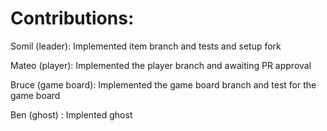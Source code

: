 # Contributions:

Somil (leader): Implemented item branch and tests and setup fork

Mateo (player): Implemented the player branch and awaiting PR approval

Bruce (game board): Implemented the game board branch and test for the game board

Ben (ghost) : Implented ghost
